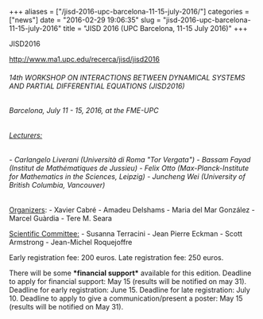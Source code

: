 +++
aliases = ["/jisd-2016-upc-barcelona-11-15-july-2016/"]
categories = ["news"]
date = "2016-02-29 19:06:35"
slug = "jisd-2016-upc-barcelona-11-15-july-2016"
title = "JISD 2016 (UPC Barcelona, 11-15 July 2016)"
+++
<div>

JISD2016

<http://www.ma1.upc.edu/recerca/jisd/jisd2016>

###### 14th WORKSHOP ON INTERACTIONS BETWEEN DYNAMICAL SYSTEMS AND PARTIAL DIFFERENTIAL EQUATIONS (JISD2016)

###### Barcelona, <span class="aBn"><span class="aQJ">July 11 - 15, 2016</span></span>, at the FME-UPC

###### <span style="text-decoration: underline;">Lecturers:</span>

###### - *Carlangelo Liverani (Università di Roma "Tor Vergata")* - *Bassam Fayad (Institut de Mathématiques de Jussieu)* - *Felix Otto (Max-Planck-Institute for Mathematics in the Sciences, Leipzig)* - *Juncheng Wei (University of British Columbia, Vancouver)*

<u>Organizers</u>: - Xavier Cabré - Amadeu Delshams - Maria del Mar
González - Marcel Guàrdia - Tere M. Seara

<u>Scientific Committee:</u> - Susanna Terracini - Jean Pierre Eckman -
Scott Armstrong - Jean-Michel Roquejoffre

</div>

Early registration fee: 200 euros. Late registration fee: 250 euros.

There will be some **\***financial support**\*** available for this
edition. Deadline to apply for financial support: May 15 (results will
be notified on <span class="aBn"><span class="aQJ">may
31</span></span>). Deadline for early registration: <span
class="aBn"><span class="aQJ">June 15</span></span>. Deadline for late
registration: <span class="aBn"><span class="aQJ">July 10</span></span>.
Deadline to apply to give a communication/present a poster: <span
class="aBn"><span class="aQJ">May 15</span></span> (results will be
notified on <span class="aBn"><span class="aQJ">May 31</span></span>).
